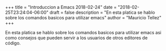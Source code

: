 +++
title = "Introduccion a Emacs 2018-02-24"
date = "2018-02-25T23:24:04-06:00"
draft = false
description = "En esta platica se hablo sobre los comandos basicos para utilizar emacs"
author = "Mauricio Tellez"
+++

En esta platica se hablo sobre los comandos basicos para utilizar emacs asi como consejos que pueden servir a los usuarios de otros editores de código.

